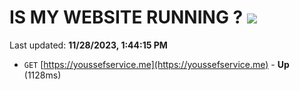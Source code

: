 # IS MY WEBSITE RUNNING ? [![](https://img.shields.io/static/v1?label=Sponsor&message=%E2%9D%A4&logo=GitHub&color=%23fe8e86)](https://github.com/sponsors/<username>)

Last updated: **11/28/2023, 1:44:15 PM**

- `GET` [https://youssefservice.me](https://youssefservice.me) - **Up** (1128ms)
